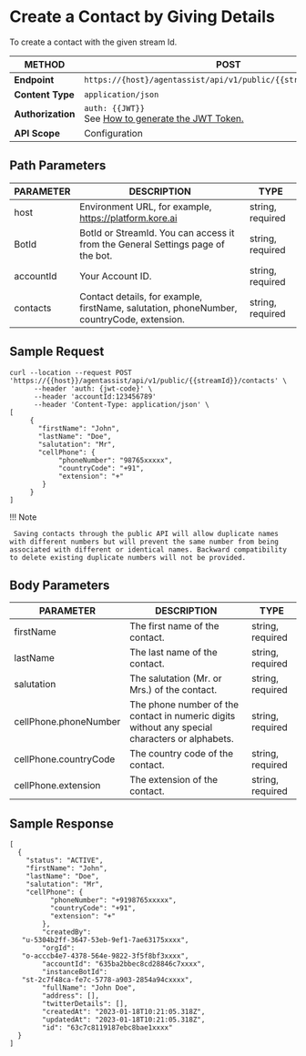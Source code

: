# Create a Contact by Giving Details

To create a contact with the given stream Id.

| **METHOD**       | **POST**                                                                                                             |
|------------------|------------------------------------------------------------------------------------------------------------------|
| **Endpoint**     | `https://{host}/agentassist/api/v1/public/{{streamId}}/contacts`                                                 |
| **Content Type** | `application/json`                                                                                               |
| **Authorization**| `auth: {{JWT}}` <br>See [How to generate the JWT Token.](../automation/api-introduction.md#generating-the-jwt-token) |
| **API Scope**    | Configuration                                                                                                    |

## Path Parameters

| **PARAMETER** | **DESCRIPTION**                                                                                         | **TYPE**         |
|---------------|---------------------------------------------------------------------------------------------------------|------------------|
| host          | Environment URL, for example, https://platform.kore.ai                                                | string, required |
| BotId         | BotId or StreamId. You can access it from the General Settings page of the bot.                         | string, required |
| accountId     | Your Account ID.                                                                                        | string, required |
| contacts      | Contact details, for example, firstName, salutation, phoneNumber, countryCode, extension.               | string, required |

## Sample Request

```
curl --location --request POST 'https://{{host}}/agentassist/api/v1/public/{{streamId}}/contacts' \
      --header 'auth: {jwt-code}' \
      --header 'accountId:123456789'
      --header 'Content-Type: application/json' \
[
     {
       "firstName": "John",
       "lastName": "Doe",
       "salutation": "Mr",
       "cellPhone": {
            "phoneNumber": "98765xxxxx",
            "countryCode": "+91",
            "extension": "+"
        }
     }
]
```

!!! Note

     Saving contacts through the public API will allow duplicate names with different numbers but will prevent the same number from being associated with different or identical names. Backward compatibility to delete existing duplicate numbers will not be provided.

## Body Parameters

| **PARAMETER**            | **DESCRIPTION**                                                                              | **TYPE**         |
|--------------------------|----------------------------------------------------------------------------------------------|------------------|
| firstName                | The first name of the contact.                                                               | string, required |
| lastName                 | The last name of the contact.                                                                | string, required |
| salutation               | The salutation (Mr. or Mrs.) of the contact.                                                 | string, required |
| cellPhone.phoneNumber    | The phone number of the contact in numeric digits without any special characters or alphabets.| string, required |
| cellPhone.countryCode    | The country code of the contact.                                                             | string, required |
| cellPhone.extension      | The extension of the contact.                                                                | string, required |

## Sample Response

```
[
  {
    "status": "ACTIVE",
    "firstName": "John",
    "lastName": "Doe",
    "salutation": "Mr",
    "cellPhone": {
          "phoneNumber": "+9198765xxxxx",
          "countryCode": "+91",
          "extension": "+"
        },
        "createdBy":
   "u-5304b2ff-3647-53eb-9ef1-7ae63175xxxx",
        "orgId":
   "o-acccb4e7-4378-564e-9822-3f5f8bf3xxxx",
        "accountId": "635ba2bbec8cd28846c7xxxx",
        "instanceBotId":
   "st-2c7f48ca-fe7c-5778-a903-2854a94cxxxx",
        "fullName": "John Doe",
        "address": [],
        "twitterDetails": [],
        "createdAt": "2023-01-18T10:21:05.318Z",
        "updatedAt": "2023-01-18T10:21:05.318Z",
        "id": "63c7c8119187ebc8bae1xxxx"
  }
]
```